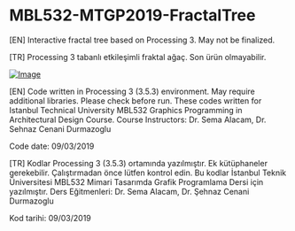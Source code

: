 # MBL532-MTGP2019-FractalTree

[EN] Interactive fractal tree based on Processing 3. May not be finalized.

[TR] Processing 3 tabanlı etkileşimli fraktal ağaç. Son ürün olmayabilir.

[![Image](https://i.hizliresim.com/2tg1bjq.gif)](https://hizliresim.com/2tg1bjq)

[EN] Code written in Processing 3 (3.5.3) environment. May require additional libraries. Please check before run. 
These codes written for Istanbul Technical University  MBL532 Graphics Programming in Architectural Design Course. 
Course Instructors: Dr. Sema Alacam, Dr. Sehnaz Cenani Durmazoglu

Code date: 09/03/2019

[TR] Kodlar Processing 3 (3.5.3) ortamında yazılmıştır. Ek kütüphaneler gerekebilir. Çalıştırmadan önce lütfen kontrol edin.
Bu kodlar İstanbul Teknik Üniversitesi MBL532 Mimari Tasarımda Grafik Programlama Dersi için yazılmıştır.
Ders Eğitmenleri: Dr. Sema Alacam, Dr. Şehnaz Cenani Durmazoglu

Kod tarihi: 09/03/2019
